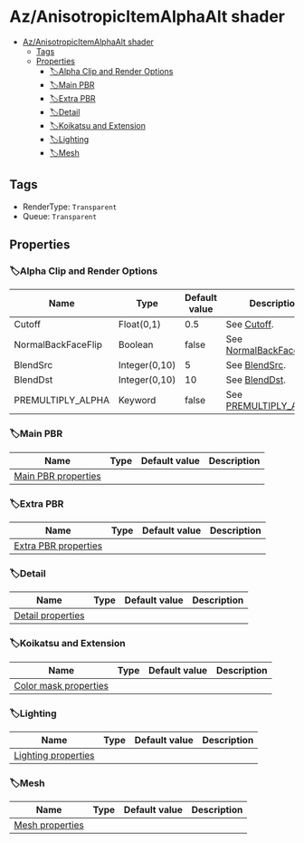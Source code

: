 # Az/AnisotropicItemAlphaAlt shader

- [Az/AnisotropicItemAlphaAlt shader](#azanisotropicitemalphaalt-shader)
  - [Tags](#tags)
  - [Properties](#properties)
    - [🏷️Alpha Clip and Render Options](#️alpha-clip-and-render-options)
    - [🏷️Main PBR](#️main-pbr)
    - [🏷️Extra PBR](#️extra-pbr)
    - [🏷️Detail](#️detail)
    - [🏷️Koikatsu and Extension](#️koikatsu-and-extension)
    - [🏷️Lighting](#️lighting)
    - [🏷️Mesh](#️mesh)

## Tags
- RenderType: `Transparent`
- Queue: `Transparent`

## Properties
### 🏷️Alpha Clip and Render Options
| Name               | Type          | Default value | Description                                                                                                    |
| ------------------ | ------------- | ------------- | -------------------------------------------------------------------------------------------------------------- |
| Cutoff             | Float(0,1)    | 0.5           | See [Cutoff](../common/alpha_clip_and_render_options_property_descriptions.md#cutoff).                         |
| NormalBackFaceFlip | Boolean       | false         | See [NormalBackFaceFlip](../common/alpha_clip_and_render_options_property_descriptions.md#normalbackfaceflip). |
| BlendSrc           | Integer(0,10) | 5             | See [BlendSrc](../common/alpha_clip_and_render_options_property_descriptions.md#blendsrc).                     |
| BlendDst           | Integer(0,10) | 10            | See [BlendDst](../common/alpha_clip_and_render_options_property_descriptions.md#blenddst).                     |
| PREMULTIPLY_ALPHA  | Keyword       | false         | See [PREMULTIPLY_ALPHA](../common/alpha_clip_and_render_options_property_descriptions.md#premultiply_alpha).   |

### 🏷️Main PBR
| Name                                          | Type | Default value | Description |
| --------------------------------------------- | ---- | ------------- | ----------- |
| [Main PBR properties](main_pbr_properties.md) |      |               |             |

### 🏷️Extra PBR
| Name                                            | Type | Default value | Description |
| ----------------------------------------------- | ---- | ------------- | ----------- |
| [Extra PBR properties](extra_pbr_properties.md) |      |               |             |

### 🏷️Detail
| Name                                      | Type | Default value | Description |
| ----------------------------------------- | ---- | ------------- | ----------- |
| [Detail properties](detail_properties.md) |      |               |             |

### 🏷️Koikatsu and Extension
| Name                                              | Type | Default value | Description |
| ------------------------------------------------- | ---- | ------------- | ----------- |
| [Color mask properties](color_mask_properties.md) |      |               |             |

### 🏷️Lighting
| Name                                          | Type | Default value | Description |
| --------------------------------------------- | ---- | ------------- | ----------- |
| [Lighting properties](lighting_properties.md) |      |               |             |

### 🏷️Mesh
| Name                                  | Type | Default value | Description |
| ------------------------------------- | ---- | ------------- | ----------- |
| [Mesh properties](mesh_properties.md) |      |               |             |
